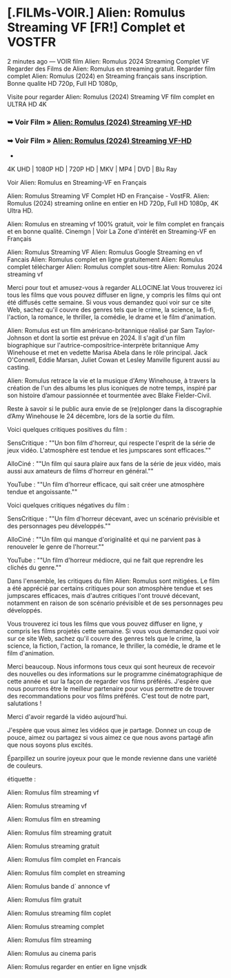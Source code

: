 #  [.FILMs-VOIR.] Alien: Romulus Streaming VF [FR!] Complet et VOSTFR

2 minutes ago — VOIR film Alien: Romulus 2024 Streaming Complet VF Regarder des Films de Alien: Romulus en streaming gratuit. Regarder film complet Alien: Romulus (2024) en Streaming français sans inscription. Bonne qualite HD 720p, Full HD 1080p,

Visite pour regarder Alien: Romulus (2024) Streaming VF film complet en ULTRA HD 4K

### ➥ Voir Film » [Alien: Romulus (2024) Streaming VF-HD](https://dmovie.fun/fr/movie/945961/alien-romulusend?gthb)

### ➥ Voir Film » [Alien: Romulus (2024) Streaming VF-HD](https://dmovie.fun/fr/movie/945961/alien-romulusend?gthb)

+

4K UHD | 1080P HD | 720P HD | MKV | MP4 | DVD | Blu Ray

Voir Alien: Romulus en Streaming-VF en Français

Alien: Romulus Streaming VF Complet HD en Française - VostFR. Alien: Romulus (2024) streaming online en entier en HD 720p, Full HD 1080p, 4K Ultra HD.

Alien: Romulus en streaming vf 100% gratuit, voir le film complet en français et en bonne qualité. Cinemgn | Voir La Zone d'intérêt en Streaming-VF en Français

Alien: Romulus Streaming VF Alien: Romulus Google Streaming en vf Fancais Alien: Romulus complet en ligne gratuitement Alien: Romulus complet télécharger Alien: Romulus complet sous-titre Alien: Romulus 2024 streaming vf

Merci pour tout et amusez-vous à regarder ALLOCINE.lat Vous trouverez ici tous les films que vous pouvez diffuser en ligne, y compris les films qui ont été diffusés cette semaine. Si vous vous demandez quoi voir sur ce site Web, sachez qu'il couvre des genres tels que le crime, la science, la fi-fi, l'action, la romance, le thriller, la comédie, le drame et le film d'animation.

Alien: Romulus est un film américano-britannique réalisé par Sam Taylor-Johnson et dont la sortie est prévue en 2024. Il s'agit d'un film biographique sur l'autrice-compositrice-interprète britannique Amy Winehouse et met en vedette Marisa Abela dans le rôle principal. Jack O'Connell, Eddie Marsan, Juliet Cowan et Lesley Manville figurent aussi au casting.

Alien: Romulus retrace la vie et la musique d'Amy Winehouse, à travers la création de l'un des albums les plus iconiques de notre temps, inspiré par son histoire d’amour passionnée et tourmentée avec Blake Fielder-Civil.

Reste à savoir si le public aura envie de se (re)plonger dans la discographie d’Amy Winehouse le 24 décembre, lors de la sortie du film.

Voici quelques critiques positives du film :

SensCritique : ""Un bon film d'horreur, qui respecte l'esprit de la série de jeux vidéo. L'atmosphère est tendue et les jumpscares sont efficaces.""

AlloCiné : ""Un film qui saura plaire aux fans de la série de jeux vidéo, mais aussi aux amateurs de films d'horreur en général.""

YouTube : ""Un film d'horreur efficace, qui sait créer une atmosphère tendue et angoissante.""

Voici quelques critiques négatives du film :

SensCritique : ""Un film d'horreur décevant, avec un scénario prévisible et des personnages peu développés.""

AlloCiné : ""Un film qui manque d'originalité et qui ne parvient pas à renouveler le genre de l'horreur.""

YouTube : ""Un film d'horreur médiocre, qui ne fait que reprendre les clichés du genre.""

Dans l'ensemble, les critiques du film Alien: Romulus sont mitigées. Le film a été apprécié par certains critiques pour son atmosphère tendue et ses jumpscares efficaces, mais d'autres critiques l'ont trouvé décevant, notamment en raison de son scénario prévisible et de ses personnages peu développés.

Vous trouverez ici tous les films que vous pouvez diffuser en ligne, y compris les films projetés cette semaine. Si vous vous demandez quoi voir sur ce site Web, sachez qu'il couvre des genres tels que le crime, la science, la fiction, l'action, la romance, le thriller, la comédie, le drame et le film d'animation.

Merci beaucoup. Nous informons tous ceux qui sont heureux de recevoir des nouvelles ou des informations sur le programme cinématographique de cette année et sur la façon de regarder vos films préférés. J'espère que nous pourrons être le meilleur partenaire pour vous permettre de trouver des recommandations pour vos films préférés. C'est tout de notre part, salutations !

Merci d'avoir regardé la vidéo aujourd'hui.

J'espère que vous aimez les vidéos que je partage. Donnez un coup de pouce, aimez ou partagez si vous aimez ce que nous avons partagé afin que nous soyons plus excités.

Éparpillez un sourire joyeux pour que le monde revienne dans une variété de couleurs.

étiquette :

Alien: Romulus film streaming vf

Alien: Romulus streaming vf

Alien: Romulus film en streaming

Alien: Romulus film streaming gratuit

Alien: Romulus streaming gratuit

Alien: Romulus film complet en Francais

Alien: Romulus film complet en streaming

Alien: Romulus bande d` annonce vf

Alien: Romulus film gratuit

Alien: Romulus streaming film coplet

Alien: Romulus streaming complet

Alien: Romulus film streaming

Alien: Romulus au cinema paris

Alien: Romulus regarder en entier en ligne vnjsdk
